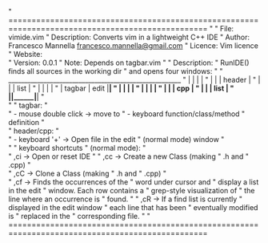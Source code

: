 " =================================================================================================
"
" File:        vimide.vim
" Description: Converts vim in a lightweight C++ IDE
" Author:      Francesco Mannella <francesco.mannella@gmail.com> 
" Licence:     Vim licence
" Website:     
" Version:     0.0.1
" Note:        Depends on tagbar.vim 
"
" Description:
"              RunIDE() finds all sources in the working dir 
"              and opens four windows:
"
"               ______________________________________________________
"              |                |                      |              |
"              |                |                      |   header     |
"              |                |                      |   list       |
"              |                |                      |              |
"              |  tagbar        |       edit           |______________|
"              |                |                      |              |
"              |                |                      |              |
"              |                |                      |    cpp       |
"              |                |                      |    list      |
"              |________________|______________________|______________|
"              
"
"              tagbar:
"                      
"                      - mouse double click    -> move to
"                      - keyboard <return>        function/class/method 
"                                                 definition 
"                    
"              header/cpp:
"                      
"                      - keyboard '+'          -> Open file in the edit
"                         (normal mode)           window
"                             
"
"              keyboard shortcuts 
"                   (normal mode):
"                      
"                                ,ci           -> Open or reset IDE
"
"                                ,cc           -> Create a new Class (making
"                                                 <classname>.h and 
"                                                 <classname>.cpp)
"                      
"                                ,cC           -> Clone a Class (making
"                                                 <newclassname>.h and 
"                                                 <newclassname>.cpp)
"                      
"                                ,cf           -> Finds the occurrences of the
"                                                 word under cursor and
"                                                 display a list in the edit
"                                                 window. Each row contains a
"                                                 grep-style visualization of
"                                                 the line where an occurrence is
"                                                 found. 
"
"                               ,cR            -> If a find list is currently
"                                                 displayed in the edit window
"                                                 each line that has been
"                                                 eventually modified is
"                                                 replaced in the
"                                                 corresponding file.
"
" =================================================================================================